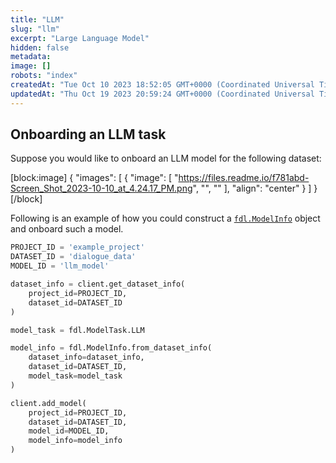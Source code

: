 ```yaml
---
title: "LLM"
slug: "llm"
excerpt: "Large Language Model"
hidden: false
metadata: 
image: []
robots: "index"
createdAt: "Tue Oct 10 2023 18:52:05 GMT+0000 (Coordinated Universal Time)"
updatedAt: "Thu Oct 19 2023 20:59:24 GMT+0000 (Coordinated Universal Time)"
---
```

## Onboarding an LLM task

Suppose you would like to onboard an LLM model for the following dataset:

[block:image]
{
  "images": [
    {
      "image": [
        "https://files.readme.io/f781abd-Screen_Shot_2023-10-10_at_4.24.17_PM.png",
        "",
        ""
      ],
      "align": "center"
    }
  ]
}
[/block]


Following is an example of how you could construct a [`fdl.ModelInfo`](ref:fdlmodelinfo) object and onboard such a model.

```python
PROJECT_ID = 'example_project'
DATASET_ID = 'dialogue_data'
MODEL_ID = 'llm_model'

dataset_info = client.get_dataset_info(
    project_id=PROJECT_ID,
    dataset_id=DATASET_ID
)

model_task = fdl.ModelTask.LLM

model_info = fdl.ModelInfo.from_dataset_info(
    dataset_info=dataset_info,
    dataset_id=DATASET_ID,
    model_task=model_task
)

client.add_model(
    project_id=PROJECT_ID,
    dataset_id=DATASET_ID,
    model_id=MODEL_ID,
    model_info=model_info
)
```